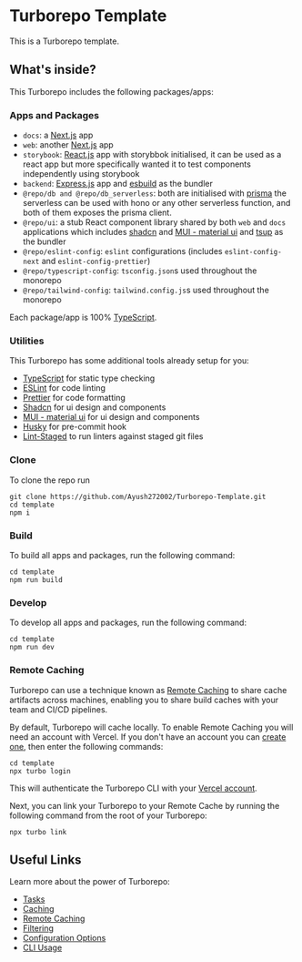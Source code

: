 # Turborepo Template

This is a Turborepo template.

## What's inside?

This Turborepo includes the following packages/apps:

### Apps and Packages

- `docs`: a [Next.js](https://nextjs.org/) app
- `web`: another [Next.js](https://nextjs.org/) app
- `storybook`: [React.js](https://react.dev/) app with storybbok initialised, it can be used as a react app but more specifically wanted it to test components independently using storybook
- `backend`: [Express.js](https://expressjs.com/) app and [esbuild](https://esbuild.github.io/) as the bundler
- `@repo/db and @repo/db_serverless`: both are initialised with [prisma](https://www.prisma.io/) the serverless can be used with hono or any other serverless function, and both of them exposes the prisma client.
- `@repo/ui`: a stub React component library shared by both `web` and `docs` applications which includes [shadcn](https://ui.shadcn.com/) and [MUI - material ui](https://mui.com/material-ui/getting-started/) and [tsup](https://tsup.egoist.dev/) as the bundler
- `@repo/eslint-config`: `eslint` configurations (includes `eslint-config-next` and `eslint-config-prettier`)
- `@repo/typescript-config`: `tsconfig.json`s used throughout the monorepo
- `@repo/tailwind-config`: `tailwind.config.js`s used throughout the monorepo

Each package/app is 100% [TypeScript](https://www.typescriptlang.org/).

### Utilities

This Turborepo has some additional tools already setup for you:

- [TypeScript](https://www.typescriptlang.org/) for static type checking
- [ESLint](https://eslint.org/) for code linting
- [Prettier](https://prettier.io) for code formatting
- [Shadcn](https://ui.shadcn.com/) for ui design and components
- [MUI - material ui](https://mui.com/material-ui/getting-started/) for ui design and components
- [Husky](https://typicode.github.io/husky/) for pre-commit hook
- [Lint-Staged](https://www.npmjs.com/package/lint-staged) to run linters against staged git files

### Clone

To clone the repo run

```shell
git clone https://github.com/Ayush272002/Turborepo-Template.git
cd template
npm i
```

### Build

To build all apps and packages, run the following command:

```shell
cd template
npm run build
```

### Develop

To develop all apps and packages, run the following command:

```shell
cd template
npm run dev
```

### Remote Caching

Turborepo can use a technique known as [Remote Caching](https://turbo.build/repo/docs/core-concepts/remote-caching) to share cache artifacts across machines, enabling you to share build caches with your team and CI/CD pipelines.

By default, Turborepo will cache locally. To enable Remote Caching you will need an account with Vercel. If you don't have an account you can [create one](https://vercel.com/signup), then enter the following commands:

```shell
cd template
npx turbo login
```

This will authenticate the Turborepo CLI with your [Vercel account](https://vercel.com/docs/concepts/personal-accounts/overview).

Next, you can link your Turborepo to your Remote Cache by running the following command from the root of your Turborepo:

```shell
npx turbo link
```

## Useful Links

Learn more about the power of Turborepo:

- [Tasks](https://turbo.build/repo/docs/core-concepts/monorepos/running-tasks)
- [Caching](https://turbo.build/repo/docs/core-concepts/caching)
- [Remote Caching](https://turbo.build/repo/docs/core-concepts/remote-caching)
- [Filtering](https://turbo.build/repo/docs/core-concepts/monorepos/filtering)
- [Configuration Options](https://turbo.build/repo/docs/reference/configuration)
- [CLI Usage](https://turbo.build/repo/docs/reference/command-line-reference)
